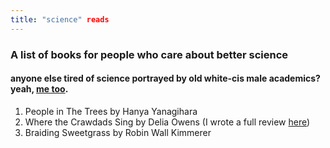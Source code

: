 ```yaml
---
title: "science" reads
---
```


### A list of books for people who care about better science
#### anyone else tired of science portrayed by old white-cis male academics? yeah, [me too](https://geminiworms.weebly.com/home/figuring-out-what-it-means-to-be-feminine-in-science). 

1. People in The Trees by Hanya Yanagihara
2. Where the Crawdads Sing by Delia Owens (I wrote a full review [here](https://geminiworms.weebly.com/home/where-the-crawdads-sing))
3. Braiding Sweetgrass by Robin Wall Kimmerer
